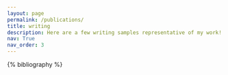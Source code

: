 ```yaml
---
layout: page
permalink: /publications/
title: writing
description: Here are a few writing samples representative of my work!
nav: True
nav_order: 3
---
```


<!-- _pages/publications.md -->
<div class="publications">

{% bibliography %}

</div>
